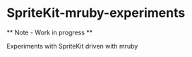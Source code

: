 SpriteKit-mruby-experiments
===========================

** Note - Work in progress **

Experiments with SpriteKit driven with mruby
